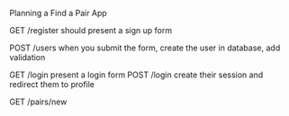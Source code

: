 Planning a Find a Pair App

GET /register
    should present a sign up form

POST /users
    when you submit the form, create the user in database, add validation

GET /login
    present a login form
POST /login
    create their session and redirect them to profile

GET /pairs/new